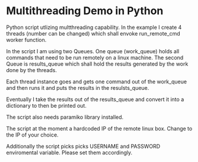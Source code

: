 # Multithreading Demo in Python

Python script utlizing multthreading capability. In the example I create 4 threads (number can be changed) which shall envoke run_remote_cmd worker function.

In the script I am using two Queues. One queue (work_queue) holds all commands that need to be run remotely on a linux machine. The second Queue is results_queue which shall hold the results generated by the work done by the threads.

Each thread instance goes and gets one command out of the work_queue and then runs it and puts the results in the resulsts_queue. 

Eventually I take the results out of the results_queue and convert it into a dictionary to then be printed out.

The script also needs paramiko library installed.

The script at the moment a hardcoded IP of the remote linux box. Change to the IP of your choice.

Additionally the script picks picks USERNAME and PASSWORD enviromental variable. Please set them accordingly.
